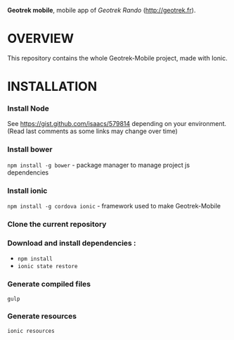 **Geotrek mobile**, mobile app of *Geotrek Rando* (http://geotrek.fr).

OVERVIEW
========
This repository contains the whole Geotrek-Mobile project, made with Ionic.

INSTALLATION
============

### Install Node
See https://gist.github.com/isaacs/579814 depending on your environment. 
(Read last comments as some links may change over time)

### Install bower
`npm install -g bower` - package manager to manage project js dependencies

### Install ionic
`npm install -g cordova ionic` - framework used to make Geotrek-Mobile

### Clone the current repository

### Download and install dependencies :
* `npm install`
* `ionic state restore`

### Generate compiled files
`gulp`

### Generate resources
`ionic resources`